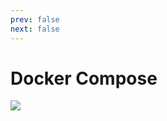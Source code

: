 ```yaml
---
prev: false
next: false
---
```


# Docker Compose

![](/static/skill-images/web-infrastructure--docker-compose.png)
